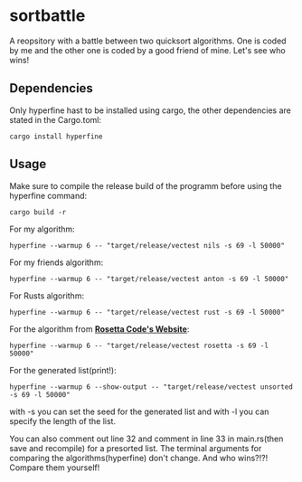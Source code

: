 # sortbattle
A reopsitory with a battle between two quicksort algorithms. One is coded by me and the other one is coded by a good friend of mine. Let's see who wins!

## Dependencies
Only hyperfine hast to be installed using cargo, the other dependencies are stated in the Cargo.toml:
```
cargo install hyperfine
```
## Usage

Make sure to compile the release build of the programm before using the hyperfine command:
```
cargo build -r
```
For my algorithm:
```
hyperfine --warmup 6 -- "target/release/vectest nils -s 69 -l 50000"
```
For my friends algorithm:
```
hyperfine --warmup 6 -- "target/release/vectest anton -s 69 -l 50000"
```
For Rusts algorithm:
```
hyperfine --warmup 6 -- "target/release/vectest rust -s 69 -l 50000"
```
For the algorithm from **[Rosetta Code's Website](https://rosettacode.org/wiki/Sorting_algorithms/Quicksort#Rust)**:
```
hyperfine --warmup 6 -- "target/release/vectest rosetta -s 69 -l 50000"
```
For the generated list(print!):
```
hyperfine --warmup 6 --show-output -- "target/release/vectest unsorted -s 69 -l 50000"
```
with -s you can set the seed for the generated list and with -l you can specify the length of the list.

You can also comment out line 32 and comment in line 33 in main.rs(then save and recompile) for a presorted list. The terminal arguments for comparing the algorithms(hyperfine) don't change. And who wins?!?! Compare them yourself!
